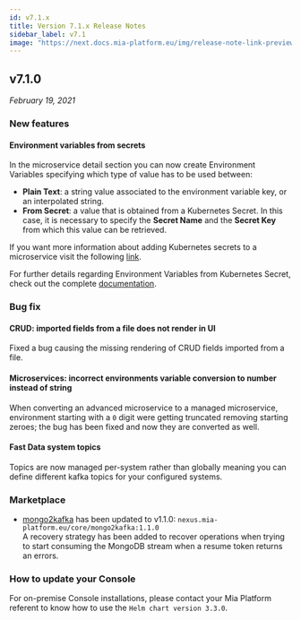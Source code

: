 ```yaml
---
id: v7.1.x
title: Version 7.1.x Release Notes
sidebar_label: v7.1
image: "https://next.docs.mia-platform.eu/img/release-note-link-preview.png",
---
```


## v7.1.0

_February 19, 2021_

### New features

#### Environment variables from secrets

In the microservice detail section you can now create Environment Variables specifying which type of value has to be used between:

- **Plain Text**: a string value associated to the environment variable key, or an interpolated string.
- **From Secret**: a value that is obtained from a Kubernetes Secret. In this case, it is necessary to specify the **Secret Name** and the **Secret Key** from which this value can be retrieved.

If you want more information about adding Kubernetes secrets to a microservice visit the following [link](../development_suite/api-console/api-design/services#secrets).

For further details regarding Environment Variables from Kubernetes Secret, check out the complete [documentation](../development_suite/api-console/api-design/services#environment-variable-configuration).

### Bug fix

#### CRUD: imported fields from a file does not render in UI

Fixed a bug causing the missing rendering of CRUD fields imported from a file.

#### Microservices: incorrect environments variable conversion to number instead of string

When converting an advanced microservice to a managed microservice, environment starting with a `0` digit were getting truncated removing starting zeroes; the bug has been fixed and now they are converted as well.

#### Fast Data system topics

Topics are now managed per-system rather than globally meaning you can define different kafka topics for your configured systems. 

### Marketplace

* [mongo2kafka](../runtime_suite/mongo2kafka/configuration) has been updated to v1.1.0: `nexus.mia-platform.eu/core/mongo2kafka:1.1.0`  
A recovery strategy has been added to recover operations when trying to start consuming the MongoDB stream when a resume token returns an errors.

### How to update your Console

For on-premise Console installations, please contact your Mia Platform referent to know how to use the `Helm chart version 3.3.0`.
